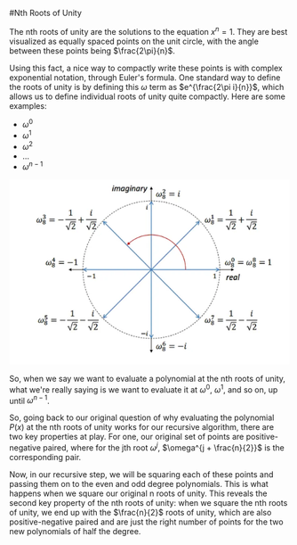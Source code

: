 #Nth Roots of Unity

The nth roots of unity are the solutions to the equation $x^n = 1$. They are best visualized as equally spaced points on the unit circle, with the angle between these points being $\frac{2\pi}{n}$.

Using this fact, a nice way to compactly write these points is with complex exponential notation, through Euler's formula. One standard way to define the roots of unity is by defining this $\omega$ term as $e^{\frac{2\pi i}{n}}$, which allows us to define individual roots of unity quite compactly. Here are some examples:

- $\omega^0$
- $\omega^1$
- $\omega^2$
- ...
- $\omega^{n-1}$

![Plot6](images/plot6.png)

So, when we say we want to evaluate a polynomial at the nth roots of unity, what we're really saying is we want to evaluate it at $\omega^0$, $\omega^1$, and so on, up until $\omega^{n-1}$.

So, going back to our original question of why evaluating the polynomial $P(x)$ at the nth roots of unity works for our recursive algorithm, there are two key properties at play. For one, our original set of points are positive-negative paired, where for the jth root $\omega^j$, $\omega^{j + \frac{n}{2}}$ is the corresponding pair.

Now, in our recursive step, we will be squaring each of these points and passing them on to the even and odd degree polynomials. This is what happens when we square our original n roots of unity. This reveals the second key property of the nth roots of unity: when we square the nth roots of unity, we end up with the $\frac{n}{2}$ roots of unity, which are also positive-negative paired and are just the right number of points for the two new polynomials of half the degree.

